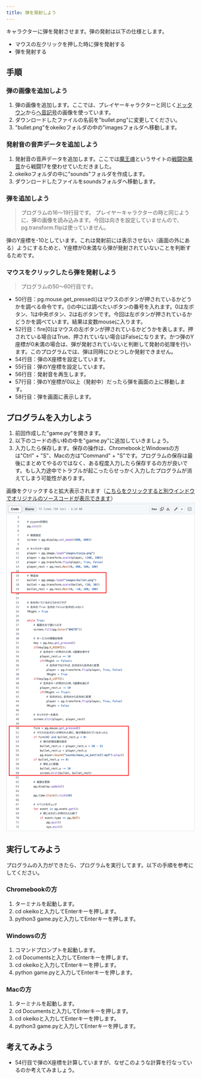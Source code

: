 ```yaml
---
title: 弾を発射しよう
---
```

キャラクターに弾を発射させます。弾の発射は以下の仕様とします。

- マウスの左クリックを押した時に弾を発射する
- 弾を発射する

## 手順
### 弾の画像を追加しよう
1. 弾の画像を追加します。ここでは、プレイヤーキャラクターと同じく[ドッタウン](https://dotown.maeda-design-room.net/)から[ヘ音記号](https://dotown.maeda-design-room.net/3200/)の画像を使っています。
2. ダウンロードしたファイルの名前を"bullet.png"に変更してください。
3. "bullet.png"をokeikoフォルダの中の"imagesフォルダへ移動します。

### 発射音の音声データを追加しよう
1. 発射音の音声データを追加します。ここでは[魔王魂](https://maou.audio/)というサイトの[戦闘効果音](https://maou.audio/category/se/se-battle/)から戦闘17を使わせていただきました。
2. okeikoフォルダの中に"sounds"フォルダを作成します。
3. ダウンロードしたファイルをsoundsフォルダへ移動します。

### 弾を追加しよう
> プログラムの16〜19行目です。
プレイヤーキャラクターの時と同じように、弾の画像を読み込みます。今回は向きを設定していませんので、pg.transform.flipは使っていません。

弾のY座標を-10としています。これは発射前には表示させない（画面の外にある）ようにするためと、Y座標が0未満なら弾が発射されていないことを判断するためです。

### マウスをクリックしたら弾を発射しよう
> プログラムの50〜60行目です。
- 50行目：pg.mouse.get_pressed()はマウスのボタンが押されているかどうかを調べる命令です。()の中には調べたいボタンの番号を入れます。0は左ボタン、1は中央ボタン、2は右ボタンです。今回は左ボタンが押されているかどうかを調べています。結果は変数mouseに入ります。
- 52行目：fire[0]はマウスの左ボタンが押されているかどうかを表します。押されている場合はTrue、押されていない場合はFalseになります。かつ弾のY座標が0未満の場合は、弾が発射されていないと判断して発射の処理を行います。このプログラムでは、弾は同時にひとつしか発射できません。
- 54行目：弾のX座標を設定しています。
- 55行目：弾のY座標を設定しています。
- 56行目：発射音を再生します。
- 57行目：弾のY座標が0以上（発射中）だったら弾を画面の上に移動します。
- 58行目：弾を画面に表示します。

## プログラムを入力しよう
1. 前回作成した"game.py"を開きます。
1. 以下のコードの赤い枠の中を"game.py"に追加していきましょう。
1. 入力したら保存します。保存の操作は、ChromebookとWindowsの方は"Ctrl" + "S"、Macの方は"Command" + "S"です。プログラムの保存は最後にまとめてやるのではなく、ある程度入力したら保存するの方が良いです。もし入力途中でトラブルが起こったらせっかく入力したプログラムが消えてしまう可能性があります。

画像をクリックすると拡大表示されます（[こちらをクリックすると別ウインドウでオリジナルのソースコードが表示できます](https://github.com/kwaka1208/resources/blob/main/pygame/game05.py)）
[![](https://raw.githubusercontent.com/kwaka1208/resources/main/pygame/game05.png)](https://raw.githubusercontent.com/kwaka1208/resources/main/pygame/game05.png)

## 実行してみよう
プログラムの入力ができたら、プログラムを実行してます。以下の手順を参考にしてください。

### Chromebookの方
1. ターミナルを起動します。
1. cd okeikoと入力してEnterキーを押します。
1. python3 game.pyと入力してEnterキーを押します。

### Windowsの方
1. コマンドプロンプトを起動します。
1. cd Documentsと入力してEnterキーを押します。
1. cd okeikoと入力してEnterキーを押します。
1. python game.pyと入力してEnterキーを押します。

### Macの方
1. ターミナルを起動します。
1. cd Documentsと入力してEnterキーを押します。
1. cd okeikoと入力してEnterキーを押します。
1. python3 game.pyと入力してEnterキーを押します。

## 考えてみよう
- 54行目で弾のX座標を計算していますが、なぜこのような計算を行なっているのか考えてみましょう。


